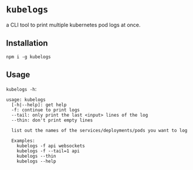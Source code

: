 # `kubelogs`

a CLI tool to print multiple kubernetes pod logs at once.

## Installation

`npm i -g kubelogs`

## Usage

`kubelogs -h`:

    usage: kubelogs
      [-h|--help]: get help
      -f: continue to print logs
      --tail: only print the last <input> lines of the log
      --thin: don't print empty lines

      list out the names of the services/deployments/pods you want to log

      Examples:
        kubelogs -f api websockets
        kubelogs -f --tail=1 api
        kubelogs --thin
        kubelogs --help